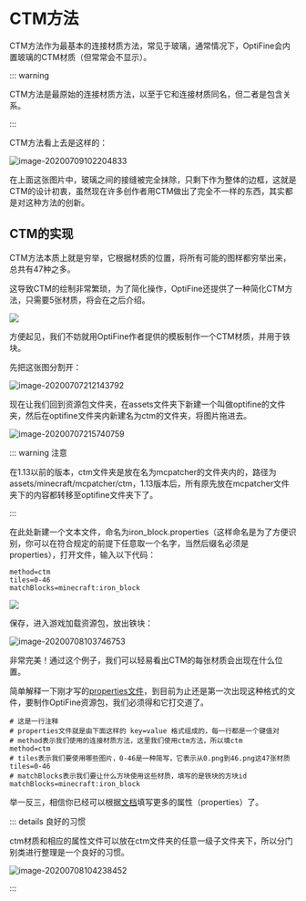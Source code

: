 # CTM方法

CTM方法作为最基本的连接材质方法，常见于玻璃，通常情况下，OptiFine会内置玻璃的CTM材质（但常常会不显示）。

::: warning

CTM方法是最原始的连接材质方法，以至于它和连接材质同名，但二者是包含关系。

:::

CTM方法看上去是这样的：

![image-20200709102204833](https://s1.ax1x.com/2020/07/27/aiteX9.png)

在上面这张图片中，玻璃之间的接缝被完全抹除，只剩下作为整体的边框，这就是CTM的设计初衷，虽然现在许多创作者用CTM做出了完全不一样的东西，其实都是对这种方法的创新。

## CTM的实现

CTM方法本质上就是穷举，它根据材质的位置，将所有可能的图样都穷举出来，总共有47种之多。

这导致CTM的绘制非常繁琐，为了简化操作，OptiFine还提供了一种简化CTM方法，只需要5张材质，将会在之后介绍。

![](https://s1.ax1x.com/2020/07/27/aitZ6J.png)

方便起见，我们不妨就用OptiFine作者提供的模板制作一个CTM材质，并用于铁块。

先把这张图分割开：

![image-20200707212143792](https://s1.ax1x.com/2020/07/27/aitikV.png)

现在让我们回到资源包文件夹，在assets文件夹下新建一个叫做optifine的文件夹，然后在optifine文件夹内新建名为ctm的文件夹，将图片拖进去。

![image-20200707215740759](https://s1.ax1x.com/2020/07/27/aitCT0.png)

::: warning 注意

在1.13以前的版本，ctm文件夹是放在名为mcpatcher的文件夹内的，路径为assets/minecraft/mcpatcher/ctm，1.13版本后，所有原先放在mcpatcher文件夹下的内容都转移至optifine文件夹下了。

:::

在此处新建一个文本文件，命名为iron_block.properties（这样命名是为了方便识别，你可以在符合规定的前提下任意取一个名字，当然后缀名必须是properties），打开文件，输入以下代码：

```properties
method=ctm
tiles=0-46
matchBlocks=minecraft:iron_block
```

![](https://s1.ax1x.com/2020/07/27/ait9wq.png)

保存，进入游戏加载资源包，放出铁块：

![image-20200708103746753](https://s1.ax1x.com/2020/07/27/aitFYT.png)

非常完美！通过这个例子，我们可以轻易看出CTM的每张材质会出现在什么位置。

简单解释一下刚才写的[properties文件](https://zh.wikipedia.org/wiki/.properties)，到目前为止还是第一次出现这种格式的文件，要制作OptiFine资源包，我们必须得和它打交道了。

```properties
# 这是一行注释
# properties文件就是由下面这样的 key=value 格式组成的，每一行都是一个键值对
# method表示我们使用的连接材质方法，这里我们使用ctm方法，所以填ctm
method=ctm
# tiles表示我们要使用哪些图片，0-46是一种简写，它表示从0.png到46.png这47张材质
tiles=0-46
# matchBlocks表示我们要让什么方块使用这些材质，填写的是铁块的方块id
matchBlocks=minecraft:iron_block
```

举一反三，相信你已经可以根据[文档](https://www.mcbbs.net/forum.php?mod=viewthread&tid=896135&page=1#pid15602841)填写更多的属性（properties）了。

::: details 良好的习惯

ctm材质和相应的属性文件可以放在ctm文件夹的任意一级子文件夹下，所以分门别类进行整理是一个良好的习惯。

![image-20200708104238452](https://s1.ax1x.com/2020/07/27/aitEpF.png)

:::
